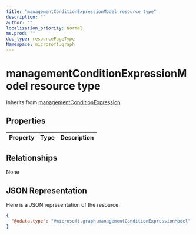 ```yaml
---
title: "managementConditionExpressionModel resource type"
description: ""
author: ""
localization_priority: Normal
ms.prod: ""
doc_type: resourcePageType
Namespace: microsoft.graph
---
```



# managementConditionExpressionModel resource type




Inherits from [managementConditionExpression](../resources/managementConditionExpression.md)

## Properties
|Property|Type|Description|
|:---|:---|:---|

## Relationships
None

## JSON Representation
Here is a JSON representation of the resource.
<!-- {
  "blockType": "resource",
  "@odata.type": "microsoft.graph.managementConditionExpressionModel"
}
-->
``` json
{
  "@odata.type": "#microsoft.graph.managementConditionExpressionModel"
}
```

